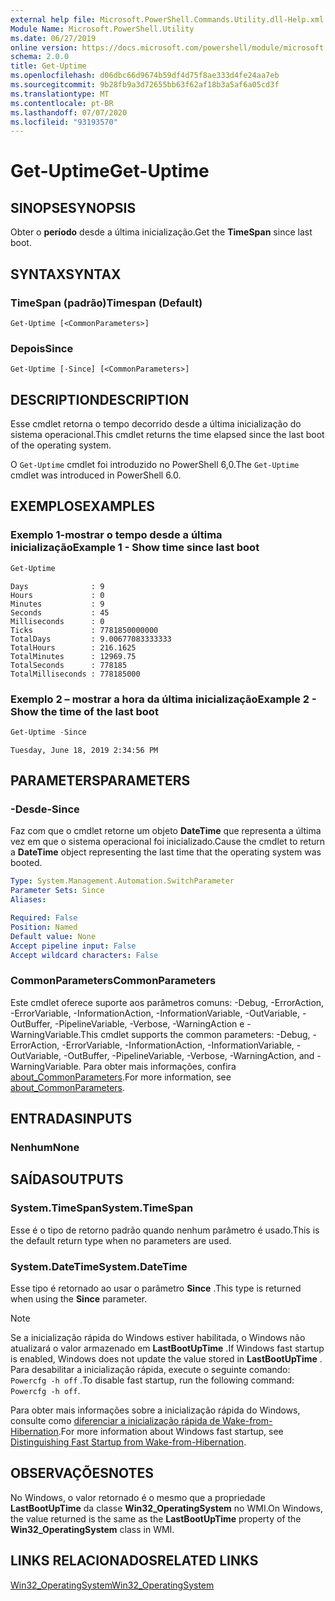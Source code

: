 ```yaml
---
external help file: Microsoft.PowerShell.Commands.Utility.dll-Help.xml
Module Name: Microsoft.PowerShell.Utility
ms.date: 06/27/2019
online version: https://docs.microsoft.com/powershell/module/microsoft.powershell.utility/get-uptime?view=powershell-7.1&WT.mc_id=ps-gethelp
schema: 2.0.0
title: Get-Uptime
ms.openlocfilehash: d06dbc66d9674b59df4d75f8ae333d4fe24aa7eb
ms.sourcegitcommit: 9b28fb9a3d72655bb63f62af18b3a5af6a05cd3f
ms.translationtype: MT
ms.contentlocale: pt-BR
ms.lasthandoff: 07/07/2020
ms.locfileid: "93193570"
---
```

# <span data-ttu-id="ac2c5-102">Get-Uptime</span><span class="sxs-lookup"><span data-stu-id="ac2c5-102">Get-Uptime</span></span>

## <span data-ttu-id="ac2c5-103">SINOPSE</span><span class="sxs-lookup"><span data-stu-id="ac2c5-103">SYNOPSIS</span></span>
<span data-ttu-id="ac2c5-104">Obter o **período** desde a última inicialização.</span><span class="sxs-lookup"><span data-stu-id="ac2c5-104">Get the **TimeSpan** since last boot.</span></span>

## <span data-ttu-id="ac2c5-105">SYNTAX</span><span class="sxs-lookup"><span data-stu-id="ac2c5-105">SYNTAX</span></span>

### <span data-ttu-id="ac2c5-106">TimeSpan (padrão)</span><span class="sxs-lookup"><span data-stu-id="ac2c5-106">Timespan (Default)</span></span>

```
Get-Uptime [<CommonParameters>]
```

### <span data-ttu-id="ac2c5-107">Depois</span><span class="sxs-lookup"><span data-stu-id="ac2c5-107">Since</span></span>

```
Get-Uptime [-Since] [<CommonParameters>]
```

## <span data-ttu-id="ac2c5-108">DESCRIPTION</span><span class="sxs-lookup"><span data-stu-id="ac2c5-108">DESCRIPTION</span></span>

<span data-ttu-id="ac2c5-109">Esse cmdlet retorna o tempo decorrido desde a última inicialização do sistema operacional.</span><span class="sxs-lookup"><span data-stu-id="ac2c5-109">This cmdlet returns the time elapsed since the last boot of the operating system.</span></span>

<span data-ttu-id="ac2c5-110">O `Get-Uptime` cmdlet foi introduzido no PowerShell 6,0.</span><span class="sxs-lookup"><span data-stu-id="ac2c5-110">The `Get-Uptime` cmdlet was introduced in PowerShell 6.0.</span></span>

## <span data-ttu-id="ac2c5-111">EXEMPLOS</span><span class="sxs-lookup"><span data-stu-id="ac2c5-111">EXAMPLES</span></span>

### <span data-ttu-id="ac2c5-112">Exemplo 1-mostrar o tempo desde a última inicialização</span><span class="sxs-lookup"><span data-stu-id="ac2c5-112">Example 1 - Show time since last boot</span></span>

```powershell
Get-Uptime
```

```Output
Days              : 9
Hours             : 0
Minutes           : 9
Seconds           : 45
Milliseconds      : 0
Ticks             : 7781850000000
TotalDays         : 9.00677083333333
TotalHours        : 216.1625
TotalMinutes      : 12969.75
TotalSeconds      : 778185
TotalMilliseconds : 778185000
```

### <span data-ttu-id="ac2c5-113">Exemplo 2 – mostrar a hora da última inicialização</span><span class="sxs-lookup"><span data-stu-id="ac2c5-113">Example 2 - Show the time of the last boot</span></span>

```powershell
Get-Uptime -Since
```

```Output
Tuesday, June 18, 2019 2:34:56 PM
```

## <span data-ttu-id="ac2c5-114">PARAMETERS</span><span class="sxs-lookup"><span data-stu-id="ac2c5-114">PARAMETERS</span></span>

### <span data-ttu-id="ac2c5-115">-Desde</span><span class="sxs-lookup"><span data-stu-id="ac2c5-115">-Since</span></span>

<span data-ttu-id="ac2c5-116">Faz com que o cmdlet retorne um objeto **DateTime** que representa a última vez em que o sistema operacional foi inicializado.</span><span class="sxs-lookup"><span data-stu-id="ac2c5-116">Cause the cmdlet to return a **DateTime** object representing the last time that the operating system was booted.</span></span>

```yaml
Type: System.Management.Automation.SwitchParameter
Parameter Sets: Since
Aliases:

Required: False
Position: Named
Default value: None
Accept pipeline input: False
Accept wildcard characters: False
```

### <span data-ttu-id="ac2c5-117">CommonParameters</span><span class="sxs-lookup"><span data-stu-id="ac2c5-117">CommonParameters</span></span>

<span data-ttu-id="ac2c5-118">Este cmdlet oferece suporte aos parâmetros comuns: -Debug, -ErrorAction, -ErrorVariable, -InformationAction, -InformationVariable, -OutVariable, -OutBuffer, -PipelineVariable, -Verbose, -WarningAction e -WarningVariable.</span><span class="sxs-lookup"><span data-stu-id="ac2c5-118">This cmdlet supports the common parameters: -Debug, -ErrorAction, -ErrorVariable, -InformationAction, -InformationVariable, -OutVariable, -OutBuffer, -PipelineVariable, -Verbose, -WarningAction, and -WarningVariable.</span></span> <span data-ttu-id="ac2c5-119">Para obter mais informações, confira [about_CommonParameters](https://go.microsoft.com/fwlink/?LinkID=113216).</span><span class="sxs-lookup"><span data-stu-id="ac2c5-119">For more information, see [about_CommonParameters](https://go.microsoft.com/fwlink/?LinkID=113216).</span></span>

## <span data-ttu-id="ac2c5-120">ENTRADAS</span><span class="sxs-lookup"><span data-stu-id="ac2c5-120">INPUTS</span></span>

### <span data-ttu-id="ac2c5-121">Nenhum</span><span class="sxs-lookup"><span data-stu-id="ac2c5-121">None</span></span>

## <span data-ttu-id="ac2c5-122">SAÍDAS</span><span class="sxs-lookup"><span data-stu-id="ac2c5-122">OUTPUTS</span></span>

### <span data-ttu-id="ac2c5-123">System.TimeSpan</span><span class="sxs-lookup"><span data-stu-id="ac2c5-123">System.TimeSpan</span></span>

<span data-ttu-id="ac2c5-124">Esse é o tipo de retorno padrão quando nenhum parâmetro é usado.</span><span class="sxs-lookup"><span data-stu-id="ac2c5-124">This is the default return type when no parameters are used.</span></span>

### <span data-ttu-id="ac2c5-125">System.DateTime</span><span class="sxs-lookup"><span data-stu-id="ac2c5-125">System.DateTime</span></span>

<span data-ttu-id="ac2c5-126">Esse tipo é retornado ao usar o parâmetro **Since** .</span><span class="sxs-lookup"><span data-stu-id="ac2c5-126">This type is returned when using the **Since** parameter.</span></span>

> [!NOTE]
> <span data-ttu-id="ac2c5-127">Se a inicialização rápida do Windows estiver habilitada, o Windows não atualizará o valor armazenado em **LastBootUpTime** .</span><span class="sxs-lookup"><span data-stu-id="ac2c5-127">If Windows fast startup is enabled, Windows does not update the value stored in **LastBootUpTime** .</span></span> <span data-ttu-id="ac2c5-128">Para desabilitar a inicialização rápida, execute o seguinte comando: `Powercfg -h off` .</span><span class="sxs-lookup"><span data-stu-id="ac2c5-128">To disable fast startup, run the following command: `Powercfg -h off`.</span></span>
>
> <span data-ttu-id="ac2c5-129">Para obter mais informações sobre a inicialização rápida do Windows, consulte como [diferenciar a inicialização rápida de Wake-from-Hibernation](/windows-hardware/drivers/kernel/distinguishing-fast-startup-from-wake-from-hibernation).</span><span class="sxs-lookup"><span data-stu-id="ac2c5-129">For more information about Windows fast startup, see [Distinguishing Fast Startup from Wake-from-Hibernation](/windows-hardware/drivers/kernel/distinguishing-fast-startup-from-wake-from-hibernation).</span></span>

## <span data-ttu-id="ac2c5-130">OBSERVAÇÕES</span><span class="sxs-lookup"><span data-stu-id="ac2c5-130">NOTES</span></span>

<span data-ttu-id="ac2c5-131">No Windows, o valor retornado é o mesmo que a propriedade **LastBootUpTime** da classe **Win32_OperatingSystem** no WMI.</span><span class="sxs-lookup"><span data-stu-id="ac2c5-131">On Windows, the value returned is the same as the **LastBootUpTime** property of the **Win32_OperatingSystem** class in WMI.</span></span>

## <span data-ttu-id="ac2c5-132">LINKS RELACIONADOS</span><span class="sxs-lookup"><span data-stu-id="ac2c5-132">RELATED LINKS</span></span>

[<span data-ttu-id="ac2c5-133">Win32_OperatingSystem</span><span class="sxs-lookup"><span data-stu-id="ac2c5-133">Win32_OperatingSystem</span></span>](/windows/win32/cimwin32prov/win32-operatingsystem#properties)

